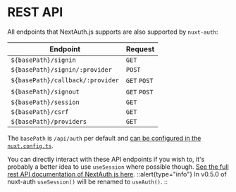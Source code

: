 # REST API

All endpoints that NextAuth.js supports are also supported by `nuxt-auth`:

| Endpoint                       | Request      |
|--------------------------------|:-------------|
| `${basePath}/signin`             | `GET`        |
| `${basePath}/signin/:provider`   | `POST`       |
| `${basePath}/callback/:provider` | `GET` `POST` |
| `${basePath}/signout`            | `GET` `POST` |
| `${basePath}/session`            | `GET`        |
| `${basePath}/csrf`               | `GET`        |
| `${basePath}/providers`          | `GET`        |

The `basePath` is `/api/auth` per default and [can be configured in the `nuxt.config.ts`](/nuxt-auth/configuration/nuxt-config).

You can directly interact with these API endpoints if you wish to, it's probably a better idea to use `useSession` where possible though. [See the full rest API documentation of NextAuth.js here](https://next-auth.js.org/getting-started/rest-api).
::alert{type="info"}
In v0.5.0 of nuxt-auth `useSession()` will be renamed to `useAuth()`.
::
